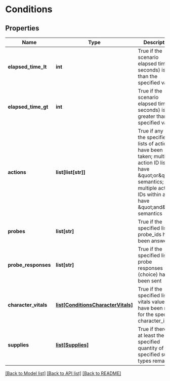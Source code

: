 # Conditions

## Properties
Name | Type | Description | Notes
------------ | ------------- | ------------- | -------------
**elapsed_time_lt** | **int** | True if the scenario elapsed time (in seconds) is less than the specified value | [optional] 
**elapsed_time_gt** | **int** | True if the scenario elapsed time (in seconds) is greater than the specified value | [optional] 
**actions** | **list[list[str]]** | True if any of the specified lists of actions have been taken; multiple action ID lists have \&quot;or\&quot; semantics; multiple action IDs within a list have \&quot;and\&quot; semantics | [optional] 
**probes** | **list[str]** | True if the specified list of probe_ids have been answered | [optional] 
**probe_responses** | **list[str]** | True if the specified list of probe responses (choice) have been sent | [optional] 
**character_vitals** | [**list[ConditionsCharacterVitals]**](ConditionsCharacterVitals.md) | True if the specified list of vitals values have been met for the specified character_id | [optional] 
**supplies** | [**list[Supplies]**](Supplies.md) | True if there are at least the specified quantity of the specified supply types remaining | [optional] 

[[Back to Model list]](../README.md#documentation-for-models) [[Back to API list]](../README.md#documentation-for-api-endpoints) [[Back to README]](../README.md)

